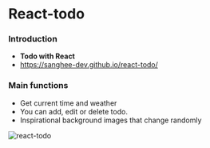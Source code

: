 # React-todo

### Introduction

- **Todo with React**
- https://sanghee-dev.github.io/react-todo/

### Main functions

- Get current time and weather
- You can add, edit or delete todo.
- Inspirational background images that change randomly

![react-todo](https://user-images.githubusercontent.com/61302874/106161793-be5d3680-61ca-11eb-9121-cf12943f19fb.png)
